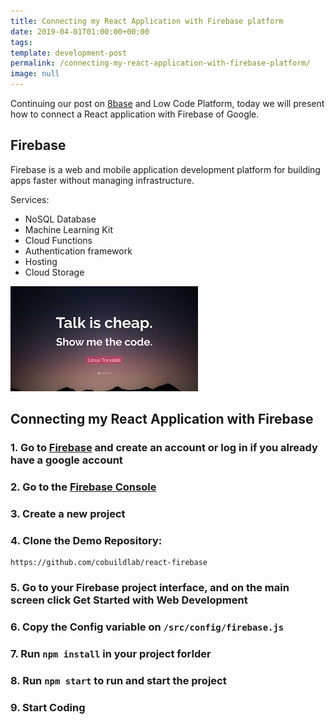 ```yaml
---
title: Connecting my React Application with Firebase platform
date: 2019-04-01T01:00:00+00:00
tags: 
template: development-post
permalink: /connecting-my-react-application-with-firebase-platform/
image: null
---
```


Continuing our post on [8base](https://cobuildlab.com/development-blog/connecting-my-react-application-with-8base-platform/) and Low Code Platform, today we will present how to connect a React application with Firebase of Google.


## Firebase

Firebase is a web and mobile application development platform for building apps faster without managing infrastructure.

Services:

- NoSQL Database
- Machine Learning Kit
- Cloud Functions
- Authentication framework
- Hosting 
- Cloud Storage

![Show me the code](media/show-me-the-code.jpeg)

## Connecting my React Application with Firebase

### 1. Go to [Firebase](https://firebase.google.com/) and create an account or log in if you already have a google account

### 2. Go to the [Firebase Console](https://console.firebase.google.com/u/1/)

### 3. Create a new project

### 4. Clone the Demo Repository:

```
https://github.com/cobuildlab/react-firebase
```

### 5. Go to your Firebase project interface, and on the main screen click Get Started with Web Development

### 6. Copy the Config variable on `/src/config/firebase.js`

### 7. Run `npm install` in your project forlder

### 8. Run `npm start` to run and start the project

### 9. Start Coding
